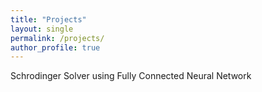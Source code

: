 ```yaml
---
title: "Projects"
layout: single
permalink: /projects/
author_profile: true
---
```


Schrodinger Solver using Fully Connected Neural Network

